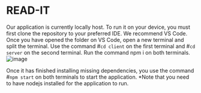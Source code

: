 # READ-IT

Our application is currently locally host. To run it on your device, you must first clone the repository
to your preferred IDE. We recommend VS Code.
Once you have opened the folder on VS Code, open a new terminal and split the terminal.
Use the command #`cd client` on the first terminal and #`cd server` on the second terminal. Run the 
command npm i on both terminals.
![image](https://user-images.githubusercontent.com/71752413/161598208-f2da3cad-2e96-40ec-b867-af7193e9e191.png)

Once it has finished installing missing dependencies, you use the command #`npm start` on both 
terminals to start the application.
*Note that you need to have nodejs installed for the application to run.
